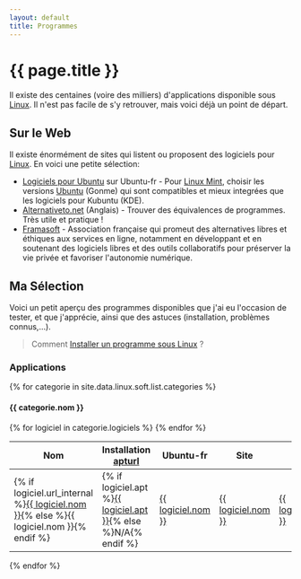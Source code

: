 ```yaml
---
layout: default
title: Programmes
---
```


# {{ page.title }}

Il existe des centaines (voire des milliers) d'applications disponible sous [Linux](../README.md). Il n'est pas facile de s'y retrouver, mais voici déjà un point de départ.

## Sur le Web

Il existe énormément de sites qui listent ou proposent des logiciels
pour [Linux](../README.md). En voici une petite sélection:

- [Logiciels pour Ubuntu](http://doc.ubuntu-fr.org/logiciels) sur Ubuntu-fr - Pour [Linux Mint](../dist/Mint.md), choisir les versions [Ubuntu](../dist/Ubuntu.md) (Gonme) qui sont compatibles et mieux integrées que les logiciels pour Kubuntu (KDE).
- [Alternativeto.net](http://alternativeto.net/) (Anglais) - Trouver des équivalences de programmes. Très utile et pratique !
- [Framasoft](http://www.framasoft.net/) - Association française qui promeut des alternatives libres et éthiques aux services en ligne, notamment en développant et en soutenant des logiciels libres et des outils collaboratifs pour préserver la vie privée et favoriser l'autonomie numérique.

## Ma Sélection

Voici un petit aperçu des programmes disponibles que j'ai eu l'occasion de tester, et que j'apprécie, ainsi que des astuces (installation, problèmes connus,...).

> Comment [Installer un programme sous Linux](../system/Installer_un_programme_sous_Linux.md) ?

### Applications

{% for categorie in site.data.linux.soft.list.categories %}

#### {{ categorie.nom }}

<table>
  <thead>
    <tr>
      <th>Nom</th>
      <th>Installation <a href="../system/Apt-url.md">apturl</a></th>
      <th>Ubuntu-fr</th>
      <th>Site</th>
      <th>Repo</th>
      <th>Description</th>
    </tr>
  </thead>
  <tbody>
    {% for logiciel in categorie.logiciels %}
    <tr>
      <td>{% if logiciel.url_internal %}<a href="{{ logiciel.url_internal }}">{{ logiciel.nom }}</a>{% else %}{{ logiciel.nom }}{% endif %}</td>
      <td>{% if logiciel.apt %}<a href="apt://{{ logiciel.apt }}">{{ logiciel.apt }}</a>{% else %}N/A{% endif %}</td>
      <td><a href="{{ logiciel.url_doc_ubuntu_fr }}">{{ logiciel.nom }}</a></td>
      <td><a href="{{ logiciel.url_website }}">{{ logiciel.nom }}</a></td>
      <td><a href="{{ logiciel.url_repository }}">{{ logiciel.nom }}</a></td>
      <td>{{ logiciel.description }}</td>
    </tr>
    {% endfor %}
  </tbody>
</table>

{% endfor %}
